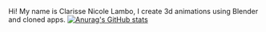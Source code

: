 Hi! My name is Clarisse Nicole Lambo, I create 3d animations using Blender and cloned apps. 
[![Anurag's GitHub stats](https://github-readme-stats.vercel.app/api?username=celestinacrecca)](https://github.com/anuraghazra/github-readme-stats)








